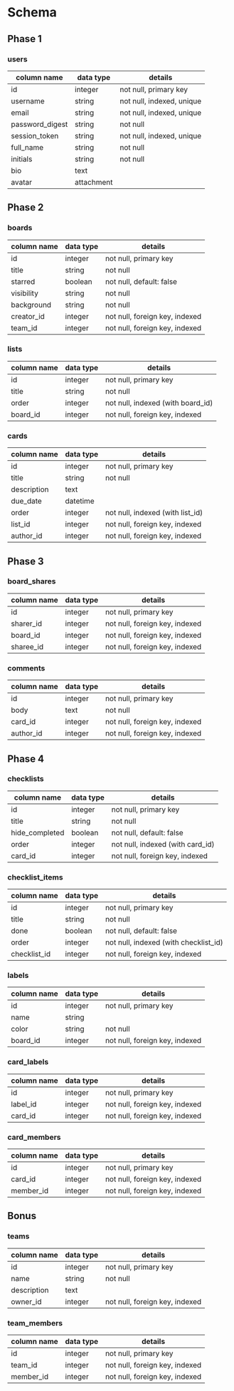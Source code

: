 # Schema


## Phase 1

### users
column name     | data type  | details
----------------|------------|----------------------------
id              | integer    | not null, primary key
username        | string     | not null, indexed, unique
email           | string     | not null, indexed, unique
password_digest | string     | not null
session_token   | string     | not null, indexed, unique
full_name       | string     | not null
initials        | string     | not null
bio             | text       |
avatar          | attachment |


## Phase 2

### boards

column name | data type | details
------------|-----------|---------------------------------
id          | integer   | not null, primary key
title       | string    | not null
starred     | boolean   | not null, default: false
visibility  | string    | not null
background  | string    | not null
creator_id  | integer   | not null, foreign key, indexed
team_id     | integer   | not null, foreign key, indexed

### lists

column name | data type | details
------------|-----------|------------------------------------
id          | integer   | not null, primary key
title       | string    | not null
order       | integer   | not null, indexed (with board_id)
board_id    | integer   | not null, foreign key, indexed

### cards

column name | data type | details
------------|-----------|-----------------------------------
id          | integer   | not null, primary key
title       | string    | not null
description | text      |
due_date    | datetime  |
order       | integer   | not null, indexed (with list_id)
list_id     | integer   | not null, foreign key, indexed
author_id   | integer   | not null, foreign key, indexed


## Phase 3

### board_shares

column name | data type | details
------------|-----------|---------------------------------
id          | integer   | not null, primary key
sharer_id   | integer   | not null, foreign key, indexed
board_id    | integer   | not null, foreign key, indexed
sharee_id   | integer   | not null, foreign key, indexed

### comments

column name | data type | details
------------|-----------|---------------------------------
id          | integer   | not null, primary key
body        | text      | not null
card_id     | integer   | not null, foreign key, indexed
author_id   | integer   | not null, foreign key, indexed


## Phase 4

### checklists

column name    | data type | details
---------------|-----------|-----------------------------------
id             | integer   | not null, primary key
title          | string    | not null
hide_completed | boolean   | not null, default: false
order          | integer   | not null, indexed (with card_id)
card_id        | integer   | not null, foreign key, indexed

### checklist_items

column name  | data type | details
-------------|-----------|----------------------------------------
id           | integer   | not null, primary key
title        | string    | not null
done         | boolean   | not null, default: false
order        | integer   | not null, indexed (with checklist_id)
checklist_id | integer   | not null, foreign key, indexed

### labels

column name | data type | details
------------|-----------|---------------------------------
id          | integer   | not null, primary key
name        | string    |
color       | string    | not null
board_id    | integer   | not null, foreign key, indexed

### card_labels

column name | data type | details
------------|-----------|---------------------------------
id          | integer   | not null, primary key
label_id    | integer   | not null, foreign key, indexed
card_id     | integer   | not null, foreign key, indexed

### card_members

column name | data type | details
------------|-----------|-----------
id          | integer   | not null, primary key
card_id     | integer   | not null, foreign key, indexed
member_id   | integer   | not null, foreign key, indexed

## Bonus

### teams

column name | data type | details
------------|-----------|---------------------------------
id          | integer   | not null, primary key
name        | string    | not null
description | text      |
owner_id    | integer   | not null, foreign key, indexed

### team_members

column name | data type | details
------------|-----------|---------------------------------
id          | integer   | not null, primary key
team_id     | integer   | not null, foreign key, indexed
member_id   | integer   | not null, foreign key, indexed
